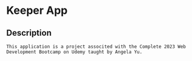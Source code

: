 # Keeper App

## Description
    This application is a project associted with the Complete 2023 Web Development Bootcamp on Udemy taught by Angela Yu.